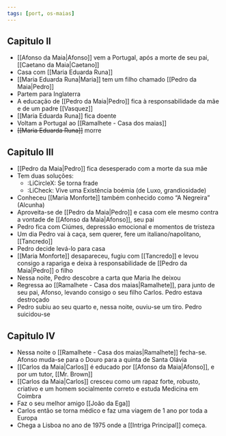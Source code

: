 ```yaml
---
tags: [port, os-maias]
---
```


## Capitulo II
- [[Afonso da Maia|Afonso]] vem a Portugal, após a morte de seu pai, [[Caetano da Maia|Caetano]]
- Casa com [[Maria Eduarda Runa]]
- [[Maria Eduarda Runa|Maria]] tem um filho chamado [[Pedro da Maia|Pedro]]
- Partem para Inglaterra
- A educação de [[Pedro da Maia|Pedro]] fica à responsabilidade da mãe e de um padre [[Vasquez]]
- [[Maria Eduarda Runa]] fica doente
- Voltam a Portugal ao [[Ramalhete - Casa dos maias]]
- ~~[[Maria Eduarda Runa]]~~ morre
## Capitulo III
- [[Pedro da Maia|Pedro]] fica desesperado com a morte da sua mãe
- Tem duas soluções:
	- :LiCircleX: Se torna frade
	- :LiCheck: Vive uma Existência boémia (de Luxo, grandiosidade)
- Conheceu [[Maria Monforte]] também conhecido como “A Negreira” (Alcunha)
- Aproveita-se de [[Pedro da Maia|Pedro]] e casa com ele mesmo contra a vontade de [[Afonso da Maia|Afonso]], seu pai
- Pedro fica com Ciúmes, depressão emocional e momentos de tristeza
- Um dia Pedro vai à caça, sem querer, fere um italiano/napolitano, [[Tancredo]]
- Pedro decide levá-lo para casa
- [[Maria Monforte]] desapareceu, fugiu com [[Tancredo]] e levou consigo a rapariga e deixa à responsabilidade de [[Pedro da Maia|Pedro]] o filho
- Nessa noite, Pedro descobre a carta que Maria lhe deixou
- Regressa ao [[Ramalhete - Casa dos maias|Ramalhete]], para junto de seu pai, Afonso, levando consigo o seu filho Carlos. Pedro estava destroçado
- Pedro subiu ao seu quarto e, nessa noite, ouviu-se um tiro. Pedro suicidou-se
## Capitulo IV
- Nessa noite o [[Ramalhete - Casa dos maias|Ramalhete]] fecha-se. Afonso muda-se para o Douro para a quinta de Santa Olávia
- [[Carlos da Maia|Carlos]] é educado por [[Afonso da Maia|Afonso]], e por um tutor, [[Mr. Brown]]
- [[Carlos da Maia|Carlos]] cresceu como um rapaz forte, robusto, criativo e um homem socialmente correto e estuda Medicina em Coimbra
- Faz o seu melhor amigo [[João da Ega]]
- Carlos então se torna médico e faz uma viagem de 1 ano por toda a Europa
- Chega a Lisboa no ano de 1975 onde a [[Intriga Principal]] começa.